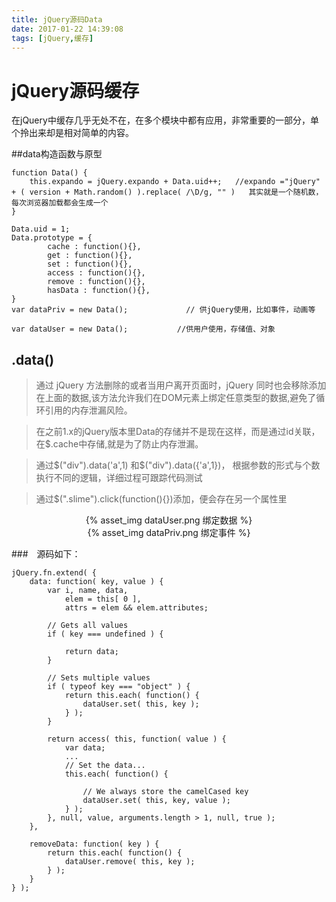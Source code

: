 ```yaml
---
title: jQuery源码Data
date: 2017-01-22 14:39:08
tags: [jQuery,缓存]
---
```


# jQuery源码缓存


在jQuery中缓存几乎无处不在，在多个模块中都有应用，非常重要的一部分，单个拎出来却是相对简单的内容。

##data构造函数与原型
```
function Data() {
	this.expando = jQuery.expando + Data.uid++;   //expando ="jQuery" + ( version + Math.random() ).replace( /\D/g, "" )   其实就是一个随机数，每次浏览器加载都会生成一个
}

Data.uid = 1;
Data.prototype = {
        cache : function(){},
        get : function(){},
        set : function(){},
        access : function(){},
        remove : function(){},
        hasData : function(){},
}
var dataPriv = new Data();             // 供jQuery使用，比如事件，动画等

var dataUser = new Data();           //供用户使用，存储值、对象
```
## .data()

>   通过 jQuery 方法删除的或者当用户离开页面时，jQuery 同时也会移除添加在上面的数据,该方法允许我们在DOM元素上绑定任意类型的数据,避免了循环引用的内存泄漏风险。 

>   在之前1.x的jQuery版本里Data的存储并不是现在这样，而是通过id关联，在$.cache中存储,就是为了防止内存泄漏。

>   通过$("div").data('a',1) 和$("div").data({'a',1})， 根据参数的形式与个数执行不同的逻辑，详细过程可跟踪代码测试

>   通过$(".slime").click(function(){})添加，便会存在另一个属性里

<center>
{% asset_img dataUser.png 绑定数据 %}
</center>

<center>
{% asset_img dataPriv.png 绑定事件 %}
</center>

###　源码如下：
```
jQuery.fn.extend( {
	data: function( key, value ) {
		var i, name, data,
			elem = this[ 0 ],
			attrs = elem && elem.attributes;

		// Gets all values
		if ( key === undefined ) {
		
			return data;
		}

		// Sets multiple values
		if ( typeof key === "object" ) {
			return this.each( function() {
				dataUser.set( this, key );
			} );
		}

		return access( this, function( value ) {
			var data;
            ...
			// Set the data...
			this.each( function() {

				// We always store the camelCased key
				dataUser.set( this, key, value );
			} );
		}, null, value, arguments.length > 1, null, true );
	},

	removeData: function( key ) {
		return this.each( function() {
			dataUser.remove( this, key );
		} );
	}
} );

```
